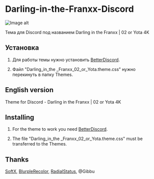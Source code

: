 # Darling-in-the-Franxx-Discord
![Image alt](https://So1ta.github.io/Images/ThemeView.png)

Тема для Discord под названием Darling in the Franxx | 02 or Yota 4K

## Установка

1. Для работы темы нужно установить [BetterDiscord](https://betterdiscord.app/themes).

2. Файл "Darling_in_the _Franxx_02_or_Yota.theme.css" нужно перекинуть в папку Themes.

## English version

Theme for Discord - Darling in the Franxx | 02 or Yota 4K

## Installing

1. For the theme to work you need [BetterDiscord](https://betterdiscord.app/themes).

2. The file "Darling_in_the _Franxx_02_or_Yota.theme.css" must be transferred to the Themes.

## Thanks

[SoftX](https://betterdiscord.app/theme/SoftX), [BlurpleRecolor](https://betterdiscord.app/theme/BlurpleRecolor), [RadialStatus](https://betterdiscord.app/theme/RadialStatus), @Gibbu
